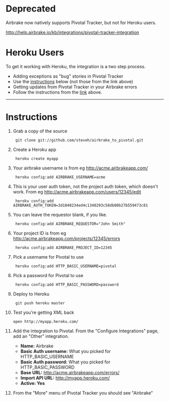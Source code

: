 Deprecated
==========

Airbrake now natively supports Pivotal Tracker, but not for Heroku users.

http://help.airbrake.io/kb/integrations/pivotal-tracker-integration

Heroku Users
============
To get it working with Heroku, the integration is a two step process.

* Adding exceptions as "bug" stories in Pivotal Tracker
 * Use the [instructions](#instructions) below (not those from the link above)
* Getting updates from Pivotal Tracker in your Airbrake errors
 * Follow the instructions from the [link](http://help.airbrake.io/kb/integrations/pivotal-tracker-integration) above.

***

Instructions
============

1. Grab a copy of the source

        git clone git://github.com/steveh/airbrake_to_pivotal.git

2. Create a Heroku app

        heroku create myapp

3. Your airbrake username is from eg http://acme.airbrakeapp.com/

        heroku config:add AIRBRAKE_USERNAME=acme

4. This is your user auth token, not the project auth token, which doesn't work. From eg http://acme.airbrakeapp.com/users/12345/edit

        heroku config:add AIRBRAKE_AUTH_TOKEN=3d1040234ed4c1340293c58db80b27b559473c81

5. You can leave the requestor blank, if you like.

        heroku config:add AIRBRAKE_REQUESTOR="John Smith"

6. Your project ID is from eg http://acme.airbrakeapp.com/projects/12345/errors

        heroku config:add AIRBRAKE_PROJECT_ID=12345

7. Pick a username for Pivotal to use

        heroku config:add HTTP_BASIC_USERNAME=pivotal

8. Pick a password for Pivotal to use

        heroku config:add HTTP_BASIC_PASSWORD=password

9. Deploy to Heroku

        git push heroku master

10. Test you're getting XML back

        open http://myapp.heroku.com/

11. Add the integration to Pivotal. From the "Configure Integrations" page, add an "Other" integration.

    * **Name:** Airbrake
    * **Basic Auth username:** What you picked for HTTP_BASIC_USERNAME
    * **Basic Auth password:** What you picked for HTTP_BASIC_PASSWORD
    * **Base URL:** http://acme.airbrakeapp.com/errors/
    * **Import API URL:** http://myapp.heroku.com/
    * **Active: Yes**

12. From the "More" menu of Pivotal Tracker you should see "Airbrake"
